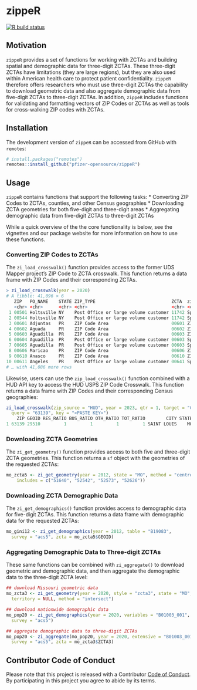 
<!-- README.md is generated from README.Rmd. Please edit that file -->

# zippeR

[![R build
status](https://github.com/pfizer-opensource/zippeR/workflows/R-CMD-check/badge.svg)](https://github.com/pfizer-opensource/zippeR/actions)

## Motivation

`zippeR` provides a set of functions for working with ZCTAs and building
spatial and demographic data for three-digit ZCTAs. These three-digit
ZCTAs have limitations (they are large regions), but they are also used
within American health care to protect patient confidentiality. `zippeR`
therefore offers researchers who must use three-digit ZCTAs the
capability to download geometric data and also aggregate demographic
data from five-digit ZCTAs to three-digit ZCTAs. In addition, `zippeR`
includes functions for validating and formatting vectors of ZIP Codes or
ZCTAs as well as tools for cross-walking ZIP codes with ZCTAs.

## Installation

The development version of `zippeR` can be accessed from GitHub with
`remotes`:

``` r
# install.packages("remotes")
remotes::install_github("pfizer-opensource/zippeR")
```

## Usage

`zippeR` contains functions that support the following tasks: \*
Converting ZIP Codes to ZCTAs, counties, and other Census geographies \*
Downloading ZCTA geometries for both five-digit and three-digit areas \*
Aggregating demographic data from five-digit ZCTAs to three-digit ZCTAs

While a quick overview of the the core functionality is below, see the
vignettes and our package website for more information on how to use
these functions.

### Converting ZIP Codes to ZCTAs

The `zi_load_crosswalk()` function provides access to the former UDS
Mapper project’s ZIP Code to ZCTA crosswalk. This function returns a
data frame with ZIP Codes and their corresponding ZCTAs.

``` r
> zi_load_crosswalk(year = 2020)
# A tibble: 41,096 × 6                                                                                                                                                                                 
   ZIP   PO_NAME    STATE ZIP_TYPE                             ZCTA  zip_join_type       
   <chr> <chr>      <chr> <chr>                                <chr> <chr>               
 1 00501 Holtsville NY    Post Office or large volume customer 11742 Spatial join to ZCTA
 2 00544 Holtsville NY    Post Office or large volume customer 11742 Spatial join to ZCTA
 3 00601 Adjuntas   PR    ZIP Code Area                        00601 ZIP Matches ZCTA    
 4 00602 Aguada     PR    ZIP Code Area                        00602 ZIP Matches ZCTA    
 5 00603 Aguadilla  PR    ZIP Code Area                        00603 ZIP Matches ZCTA    
 6 00604 Aguadilla  PR    Post Office or large volume customer 00603 Spatial join to ZCTA
 7 00605 Aguadilla  PR    Post Office or large volume customer 00603 Spatial join to ZCTA
 8 00606 Maricao    PR    ZIP Code Area                        00606 ZIP Matches ZCTA    
 9 00610 Anasco     PR    ZIP Code Area                        00610 ZIP Matches ZCTA    
10 00611 Angeles    PR    Post Office or large volume customer 00641 Spatial join to ZCTA
# … with 41,086 more rows
```

Likewise, users can use the `zip_load_crosswalk()` function combined
with a HUD API key to access the HUD USPS ZIP Code Crosswalk. This
function returns a data frame with ZIP Codes and their corresponding
Census geographies:

``` r
zi_load_crosswalk(zip_source = "HUD", year = 2023, qtr = 1, target = "COUNTY",
  query = "63139", key = "<PASTE KEY>")
    ZIP GEOID RES_RATIO BUS_RATIO OTH_RATIO TOT_RATIO        CITY STATE
1 63139 29510         1         1         1         1 SAINT LOUIS    MO
```

### Downloading ZCTA Geometries

The `zi_get_geometry()` function provides access to both five and
three-digit ZCTA geometries. This function returns a `sf` object with
the geometries of the requested ZCTAs:

``` r
mo_zcta5 <- zi_get_geometry(year = 2012, state = "MO", method = "centroid", 
    includes = c("51640", "52542", "52573", "52626"))
```

### Downloading ZCTA Demographic Data

The `zi_get_demographics()` function provides access to demographic data
for five-digit ZCTAs. This function returns a data frame with
demographic data for the requested ZCTAs:

``` r
mo_gini12 <- zi_get_demographics(year = 2012, table = "B19083", 
  survey = "acs5", zcta = mo_zcta5$GEOID)
```

### Aggregating Demographic Data to Three-digit ZCTAs

These same functions can be combined with `zi_aggregate()` to download
geometric and demographic data, and then aggregate the demographic data
to the three-digit ZCTA level:

``` r
## download Missouri geometric data
mo_zcta3 <- zi_get_geometry(year = 2020, style = "zcta3", state = "MO",
  territory = NULL, method = "intersect")

## download nationwide demographic data
mo_pop20 <- zi_get_demographics(year = 2020, variables = "B01003_001", 
  survey = "acs5")

## aggregate demographic data to three-digit ZCTAs
mo_pop20 <- zi_aggregate(mo_pop20, year = 2020, extensive = "B01003_001", 
  survey = "acs5", zcta = mo_zcta3$ZCTA3)
```

## Contributor Code of Conduct

Please note that this project is released with a Contributor [Code of
Conduct](/.github/CODE_OF_CONDUCT.md). By participating in this project
you agree to abide by its terms.
